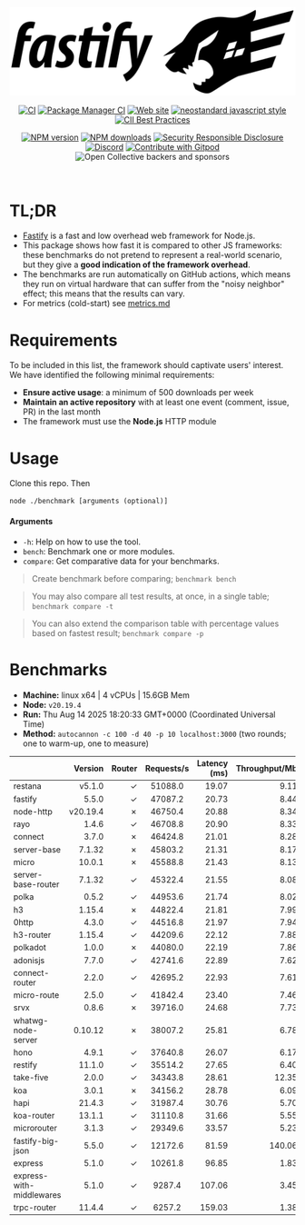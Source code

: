 <div align="center"> <a href="https://fastify.dev/">
    <img
      src="https://github.com/fastify/graphics/raw/HEAD/fastify-landscape-outlined.svg"
      width="650"
      height="auto"
    />
  </a>
</div>

<div align="center">

[![CI](https://github.com/fastify/fastify/actions/workflows/ci.yml/badge.svg?branch=main)](https://github.com/fastify/fastify/actions/workflows/ci.yml)
[![Package Manager
CI](https://github.com/fastify/fastify/actions/workflows/package-manager-ci.yml/badge.svg?branch=main)](https://github.com/fastify/fastify/actions/workflows/package-manager-ci.yml)
[![Web
site](https://github.com/fastify/fastify/actions/workflows/website.yml/badge.svg?branch=main)](https://github.com/fastify/fastify/actions/workflows/website.yml)
[![neostandard javascript style](https://img.shields.io/badge/code_style-neostandard-brightgreen?style=flat)](https://github.com/neostandard/neostandard)
[![CII Best Practices](https://bestpractices.coreinfrastructure.org/projects/7585/badge)](https://bestpractices.coreinfrastructure.org/projects/7585)

</div>

<div align="center">

[![NPM
version](https://img.shields.io/npm/v/fastify.svg?style=flat)](https://www.npmjs.com/package/fastify)
[![NPM
downloads](https://img.shields.io/npm/dm/fastify.svg?style=flat)](https://www.npmjs.com/package/fastify)
[![Security Responsible
Disclosure](https://img.shields.io/badge/Security-Responsible%20Disclosure-yellow.svg)](https://github.com/fastify/fastify/blob/main/SECURITY.md)
[![Discord](https://img.shields.io/discord/725613461949906985)](https://discord.gg/fastify)
[![Contribute with Gitpod](https://img.shields.io/badge/Contribute%20with-Gitpod-908a85?logo=gitpod&color=blue)](https://gitpod.io/#https://github.com/fastify/fastify)
![Open Collective backers and sponsors](https://img.shields.io/opencollective/all/fastify)

</div>

<br />

# TL;DR

* [Fastify](https://github.com/fastify/fastify) is a fast and low overhead web framework for Node.js.
* This package shows how fast it is compared to other JS frameworks: these benchmarks do not pretend to represent a real-world scenario, but they give a **good indication of the framework overhead**.
* The benchmarks are run automatically on GitHub actions, which means they run on virtual hardware that can suffer from the "noisy neighbor" effect; this means that the results can vary.
* For metrics (cold-start) see [metrics.md](./METRICS.md)

# Requirements

To be included in this list, the framework should captivate users' interest. We have identified the following minimal requirements:
- **Ensure active usage**: a minimum of 500 downloads per week
- **Maintain an active repository** with at least one event (comment, issue, PR) in the last month
- The framework must use the **Node.js** HTTP module

# Usage

Clone this repo. Then

```
node ./benchmark [arguments (optional)]
```

#### Arguments

* `-h`: Help on how to use the tool.
* `bench`:  Benchmark one or more modules.
* `compare`: Get comparative data for your benchmarks.

> Create benchmark before comparing; `benchmark bench`

> You may also compare all test results, at once, in a single table; `benchmark compare -t`

> You can also extend the comparison table with percentage values based on fastest result; `benchmark compare -p`
# Benchmarks

* __Machine:__ linux x64 | 4 vCPUs | 15.6GB Mem
* __Node:__ `v20.19.4`
* __Run:__ Thu Aug 14 2025 18:20:33 GMT+0000 (Coordinated Universal Time)
* __Method:__ `autocannon -c 100 -d 40 -p 10 localhost:3000` (two rounds; one to warm-up, one to measure)

|                          | Version  | Router | Requests/s | Latency (ms) | Throughput/Mb |
| :--                      | --:      | --:    | :-:        | --:          | --:           |
| restana                  | v5.1.0   | ✓      | 51088.0    | 19.07        | 9.11          |
| fastify                  | 5.5.0    | ✓      | 47087.2    | 20.73        | 8.44          |
| node-http                | v20.19.4 | ✗      | 46750.4    | 20.88        | 8.34          |
| rayo                     | 1.4.6    | ✓      | 46708.8    | 20.90        | 8.33          |
| connect                  | 3.7.0    | ✗      | 46424.8    | 21.01        | 8.28          |
| server-base              | 7.1.32   | ✗      | 45803.2    | 21.31        | 8.17          |
| micro                    | 10.0.1   | ✗      | 45588.8    | 21.43        | 8.13          |
| server-base-router       | 7.1.32   | ✓      | 45322.4    | 21.55        | 8.08          |
| polka                    | 0.5.2    | ✓      | 44953.6    | 21.74        | 8.02          |
| h3                       | 1.15.4   | ✗      | 44822.4    | 21.81        | 7.99          |
| 0http                    | 4.3.0    | ✓      | 44516.8    | 21.97        | 7.94          |
| h3-router                | 1.15.4   | ✓      | 44209.6    | 22.12        | 7.88          |
| polkadot                 | 1.0.0    | ✗      | 44080.0    | 22.19        | 7.86          |
| adonisjs                 | 7.7.0    | ✓      | 42741.6    | 22.89        | 7.62          |
| connect-router           | 2.2.0    | ✓      | 42695.2    | 22.93        | 7.61          |
| micro-route              | 2.5.0    | ✓      | 41842.4    | 23.40        | 7.46          |
| srvx                     | 0.8.6    | ✗      | 39716.0    | 24.68        | 7.73          |
| whatwg-node-server       | 0.10.12  | ✗      | 38007.2    | 25.81        | 6.78          |
| hono                     | 4.9.1    | ✓      | 37640.8    | 26.07        | 6.17          |
| restify                  | 11.1.0   | ✓      | 35514.2    | 27.65        | 6.40          |
| take-five                | 2.0.0    | ✓      | 34343.8    | 28.61        | 12.35         |
| koa                      | 3.0.1    | ✗      | 34156.2    | 28.78        | 6.09          |
| hapi                     | 21.4.3   | ✓      | 31987.4    | 30.76        | 5.70          |
| koa-router               | 13.1.1   | ✓      | 31110.8    | 31.66        | 5.55          |
| microrouter              | 3.1.3    | ✓      | 29349.6    | 33.57        | 5.23          |
| fastify-big-json         | 5.5.0    | ✓      | 12172.6    | 81.59        | 140.06        |
| express                  | 5.1.0    | ✓      | 10261.8    | 96.85        | 1.83          |
| express-with-middlewares | 5.1.0    | ✓      | 9287.4     | 107.06       | 3.45          |
| trpc-router              | 11.4.4   | ✓      | 6257.2     | 159.03       | 1.38          |
